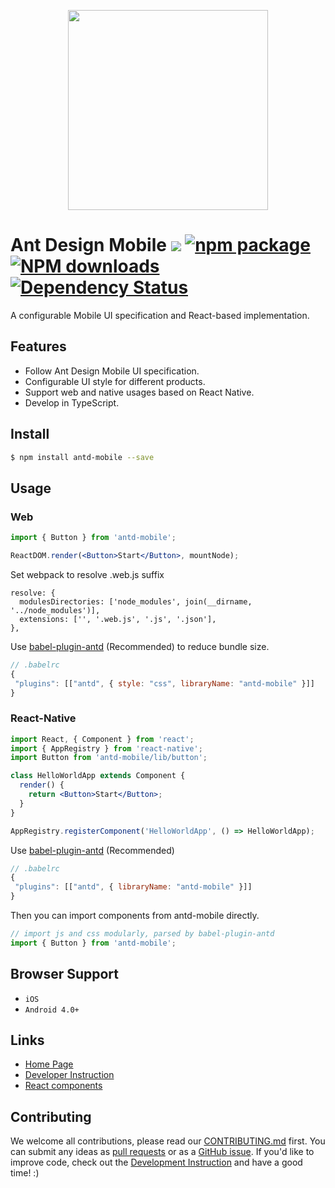 <p align="center">
  <a href="http://mobile.ant.design">
    <img width="320" src="https://zos.alipayobjects.com/rmsportal/XyhtJExcOrXZnLv.png">
  </a>
</p>

# Ant Design Mobile [![](https://img.shields.io/travis/ant-design/ant-design-mobile.svg?style=flat-square)](https://travis-ci.org/ant-design/ant-design-mobile) [![npm package](https://img.shields.io/npm/v/antd-mobile.svg?style=flat-square)](https://www.npmjs.org/package/antd-mobile) [![NPM downloads](http://img.shields.io/npm/dm/antd-mobile.svg?style=flat-square)](https://npmjs.org/package/antd-mobile) [![Dependency Status](https://david-dm.org/ant-design/ant-design-mobile.svg?style=flat-square)](https://david-dm.org/ant-design/ant-design-mobile)

A configurable Mobile UI specification and React-based implementation.

## Features

- Follow Ant Design Mobile UI specification.
- Configurable UI style for different products.
- Support web and native usages based on React Native.
- Develop in TypeScript.

## Install

```bash
$ npm install antd-mobile --save
```

## Usage

### Web

```jsx
import { Button } from 'antd-mobile';

ReactDOM.render(<Button>Start</Button>, mountNode);
```

Set webpack to resolve .web.js suffix

```
resolve: {
  modulesDirectories: ['node_modules', join(__dirname, '../node_modules')],
  extensions: ['', '.web.js', '.js', '.json'],
},
```

Use [babel-plugin-antd](https://github.com/ant-design/babel-plugin-antd) (Recommended) to reduce bundle size.

```js
// .babelrc
{
 "plugins": [["antd", { style: "css", libraryName: "antd-mobile" }]]
}
```

### React-Native

```jsx
import React, { Component } from 'react';
import { AppRegistry } from 'react-native';
import Button from 'antd-mobile/lib/button';

class HelloWorldApp extends Component {
  render() {
    return <Button>Start</Button>;
  }
}

AppRegistry.registerComponent('HelloWorldApp', () => HelloWorldApp);
```

Use [babel-plugin-antd](https://github.com/ant-design/babel-plugin-antd) (Recommended)

```js
// .babelrc
{
 "plugins": [["antd", { libraryName: "antd-mobile" }]]
}
```

Then you can import components from antd-mobile directly.

```jsx
// import js and css modularly, parsed by babel-plugin-antd
import { Button } from 'antd-mobile';
```

## Browser Support

- `iOS`
- `Android 4.0+`

## Links

- [Home Page](http://mobile.ant.design)
- [Developer Instruction](http://github.com/ant-design/ant-design-mobile/blob/master/development.md)
- [React components](http://github.com/react-component/)

## Contributing

We welcome all contributions, please read our [CONTRIBUTING.md](https://github.com/ant-design/ant-design-mobile/blob/master/.github/CONTRIBUTING.md) first. You can submit any ideas as [pull requests](https://github.com/ant-design/ant-design-mobile/pulls) or as a [GitHub issue](https://github.com/ant-design/ant-design-mobile/issues). If you'd like to improve code, check out the [Development Instruction](https://github.com/ant-design/ant-design-mobile/blob/master/development.md) and have a good time! :)
